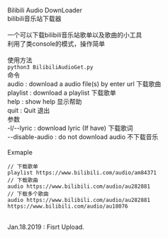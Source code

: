 Bilibili Audio DownLoader<br>
bilibili音乐站下载器<br>
<br>
一个可以下载bilibili音乐站歌单以及歌曲的小工具<br>
利用了类console的模式，操作简单<br>
<br>
使用方法<br>
`python3 BilibiliAudioGet.py`<br>
命令<br>
audio : download a audio file(s) by enter url 下载歌曲<br>
playlist : download a playlist 下载歌单<br>
help : show help 显示帮助<br>
quit : Quit 退出<br>
参数<br>
-l/--lyric : download lyric (If have) 下载歌词<br>
--disable-audio : do not download audio 不下载音乐<br>
<br>
Exmaple<br>

```
// 下载歌单
playlist https://www.bilibili.com/audio/am84371
// 下载歌曲
audio https://www.bilibili.com/audio/au282881
// 下载多个歌曲
audio https://www.bilibili.com/audio/au282881 https://www.bilibili.com/audio/au18076
```

<br>
Jan.18.2019 : Fisrt Upload.<br>
